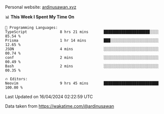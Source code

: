 Personal website: [ardinusawan.xyz](https://ardinusawan.xyz)

<!--START_SECTION:waka-->
📊 **This Week I Spent My Time On** 

```text
💬 Programming Languages: 
TypeScript               8 hrs 21 mins       █████████████████████░░░░   85.54 % 
Prisma                   1 hr 14 mins        ███░░░░░░░░░░░░░░░░░░░░░░   12.65 % 
JSON                     4 mins              ░░░░░░░░░░░░░░░░░░░░░░░░░   00.74 % 
conf                     2 mins              ░░░░░░░░░░░░░░░░░░░░░░░░░   00.49 % 
Bash                     2 mins              ░░░░░░░░░░░░░░░░░░░░░░░░░   00.35 % 

🔥 Editors: 
Neovim                   9 hrs 45 mins       █████████████████████████   100.00 % 
```


 Last Updated on 16/04/2024 02:22:59 UTC
<!--END_SECTION:waka-->
Data taken from https://wakatime.com/@ardinusawan
